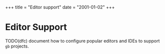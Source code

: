 +++
title       = "Editor support"
date	= "2001-01-02"
+++
# Editor Support

TODO(dfc) document how to configure popular editors and IDEs to support `gb` projects.
